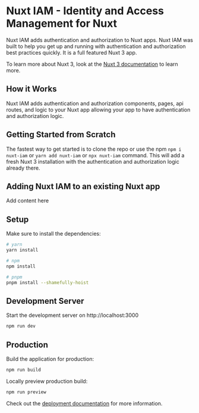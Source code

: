 # Nuxt IAM - Identity and Access Management for Nuxt

Nuxt IAM adds authentication and authorization to Nuxt apps. Nuxt IAM was built to help you get up and running with authentication and authorization best practices quickly. It is a full featured Nuxt 3 app.

To learn more about Nuxt 3, look at the [Nuxt 3 documentation](https://nuxt.com/docs/getting-started/introduction) to learn more.

## How it Works

Nuxt IAM adds authentication and authorization components, pages, api routes, and logic to your Nuxt app allowing your app to have authentication and authorization logic.

## Getting Started from Scratch

The fastest way to get started is to clone the repo or use the npm ``` npm i nuxt-iam ``` or ``` yarn add nuxt-iam ``` or ``` npx nuxt-iam ``` command. This will add a fresh Nuxt 3 installation with the authentication and authorization logic already there.

## Adding Nuxt IAM to an existing Nuxt app

Add content here

## Setup

Make sure to install the dependencies:

```bash
# yarn
yarn install

# npm
npm install

# pnpm
pnpm install --shamefully-hoist
```

## Development Server

Start the development server on http://localhost:3000

```bash
npm run dev
```

## Production

Build the application for production:

```bash
npm run build
```

Locally preview production build:

```bash
npm run preview
```

Check out the [deployment documentation](https://nuxt.com/docs/getting-started/deployment) for more information.
